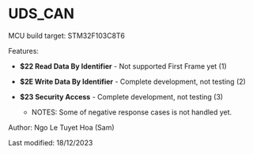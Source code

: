 # UDS_CAN

MCU build target: STM32F103C8T6

Features:
- **$22 Read Data By Identifier** - Not supported First Frame yet (1)
- **$2E Write Data By Identifier** - Complete development, not testing (2)
- **$23 Security Access** - Complete development, not testing (3)

  * NOTES: Some of negative response cases is not handled yet.
  
Author: Ngo Le Tuyet Hoa (Sam)

Last modified: 18/12/2023
